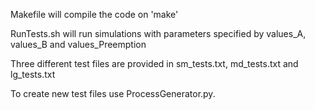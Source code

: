Makefile will compile the code on 'make'

RunTests.sh will run simulations with parameters specified by values_A, values_B and values_Preemption

Three different test files are provided in sm_tests.txt, md_tests.txt and lg_tests.txt

To create new test files use ProcessGenerator.py.
